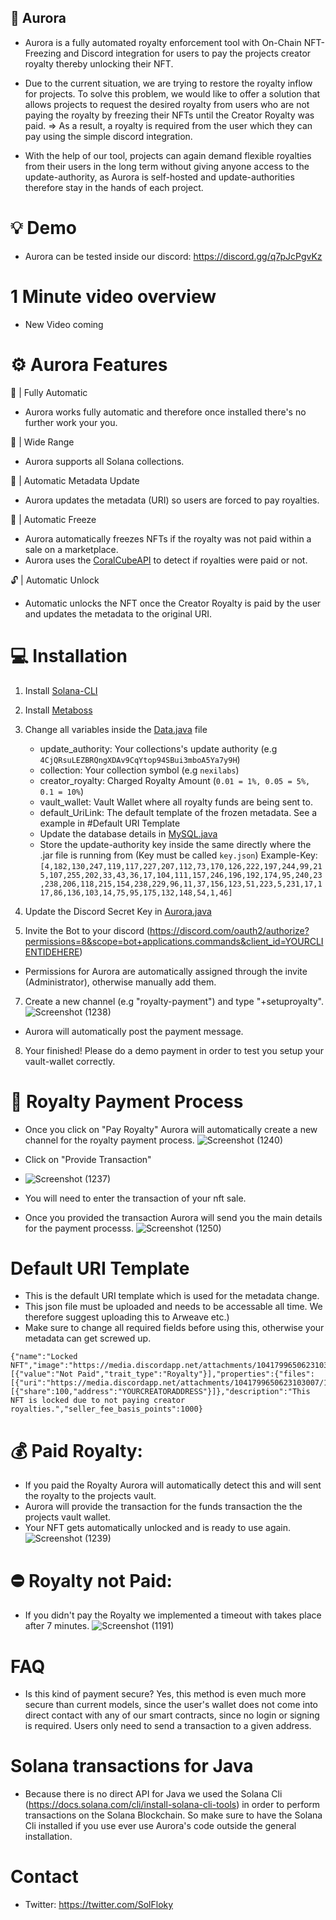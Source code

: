 ## 💎 Aurora

- Aurora is a fully automated royalty enforcement tool with On-Chain NFT-Freezing and Discord integration for users to pay the projects creator royalty thereby unlocking their NFT.
- Due to the current situation, we are trying to restore the royalty inflow for projects. To solve this problem, we would like to offer a solution that allows projects to request the desired royalty from users who are not paying the royalty by freezing their NFTs until the Creator Royalty was paid. 
=> As a result, a royalty is required from the user which they can pay using the simple discord integration. 

- With the help of our tool, projects can again demand flexible royalties from their users in the long term without giving anyone access to the update-authority, as Aurora is self-hosted and update-authorities therefore stay in the hands of each project.

# 💡 Demo
- Aurora can be tested inside our discord: https://discord.gg/q7pJcPgvKz 

# 1 Minute video overview
- New Video coming

# ⚙️ Aurora Features
🔋 | Fully Automatic 
- Aurora works fully automatic and therefore once installed there's no further work your you.

📙 | Wide Range 
- Aurora supports all Solana collections.

🔑 | Automatic Metadata Update
- Aurora updates the metadata (URI) so users are forced to pay royalties.

🧊 | Automatic Freeze
 - Aurora automatically freezes NFTs if the royalty was not paid within a sale on a marketplace. 
 - Aurora uses the [CoralCubeAPI](https://optemization.notion.site/optemization/Coral-Cube-Royalty-API-Documentation-4c37410d75ed40fe84ec212c82e33ac2) to detect if royalties were paid or not.

🔓 | Automatic Unlock
- Automatic unlocks the NFT once the Creator Royalty is paid by the user and updates the metadata to the original URI.

# 💻 Installation

1. Install [Solana-CLI](https://docs.solana.com/cli/install-solana-cli-tools)
2. Install [Metaboss](https://github.com/samuelvanderwaal/metaboss)
3. Change all variables inside the [Data.java](/Aurora/src/de/flokyy/aurora/utils/Data.java) file
   - update_authority: Your collections's update authority (e.g ``4CjQRsuLEZBRQngXDAv9CqYtop94SBui3mboA5Ya7y9H``)
   - collection: Your collection symbol (e.g ``nexilabs``)
   - creator_royalty: Charged Royalty Amount (``0.01 = 1%, 0.05 = 5%, 0.1 = 10%``)
   - vault_wallet: Vault Wallet where all royalty funds are being sent to.
   - default_UriLink: The default template of the frozen metadata. See a example in #Default URI Template
   - Update the database details in [MySQL.java](/Aurora/src/de/flokyy/aurora/mysql/MySQL.java)
   - Store the update-authority key inside the same directly where the .jar file is running from (Key must be called ``key.json``) 
   Example-Key:                 ```[4,182,130,247,119,117,227,207,112,73,170,126,222,197,244,99,215,107,255,202,33,43,36,17,104,111,157,246,196,192,174,95,240,23,238,206,118,215,154,238,229,96,11,37,156,123,51,223,5,231,17,117,86,136,103,14,75,95,175,132,148,54,1,46]```
   
5. Update the Discord Secret Key in [Aurora.java](/Aurora/src/de/flokyy/aurora/Aurora.java)
6. Invite the Bot to your discord (https://discord.com/oauth2/authorize?permissions=8&scope=bot+applications.commands&client_id=YOURCLIENTIDEHERE)
- Permissions for Aurora are automatically assigned through the invite (Administrator), otherwise manually add them. 

7. Create a new channel (e.g "royalty-payment") and type "+setuproyalty". 
![Screenshot (1238)](https://user-images.githubusercontent.com/68162827/205489491-f8c7da00-1ecf-46cb-924c-503d1afd1fab.png)
- Aurora will automatically post the payment message.

8. Your finished! Please do a demo payment in order to test you setup your vault-wallet correctly. 

# 💸 Royalty Payment Process
- Once you click on "Pay Royalty" Aurora will automatically create a new channel for the royalty payment process. 
![Screenshot (1240)](https://user-images.githubusercontent.com/68162827/205489625-360b5daf-130b-48ac-8f63-5893891e920d.png)

- Click on "Provide Transaction" 
- ![Screenshot (1237)](https://user-images.githubusercontent.com/68162827/205489635-3f80d994-8c9a-4ee8-9440-0b36f34a5320.png)
- You will need to enter the transaction of your nft sale.

- Once you provided the transaction Aurora will send you the main details for the payment processs.
![Screenshot (1250)](https://user-images.githubusercontent.com/68162827/205493024-7c9d65f4-d8c5-411a-aff7-b8c06c81a462.jpg)

# Default URI Template
- This is the default URI template which is used for the metadata change. 
- This json file must be uploaded and needs to be accessable all time. We therefore suggest uploading this to Arweave etc.)
- Make sure to change all required fields before using this, otherwise your metadata can get screwed up.
```
{"name":"Locked NFT","image":"https://media.discordapp.net/attachments/1041799650623103007/1048662599832719360/royaltyprotection.png","symbol":"SYMBOL","attributes":[{"value":"Not Paid","trait_type":"Royalty"}],"properties":{"files":[{"uri":"https://media.discordapp.net/attachments/1041799650623103007/1048662599832719360/royaltyprotection.png","type":"image"}],"category":"image","creators":[{"share":100,"address":"YOURCREATORADDRESS"}]},"description":"This NFT is locked due to not paying creator royalties.","seller_fee_basis_points":1000}
```

# 💰 Paid Royalty:
- If you paid the Royalty Aurora will automatically detect this and will sent the royalty to the projects vault.
- Aurora will provide the transaction for the funds transaction the the projects vault wallet.
- Your NFT gets automatically unlocked and is ready to use again.
![Screenshot (1239)](https://user-images.githubusercontent.com/68162827/205492897-2db8a411-07b0-4b12-b048-09a3268076f5.png)

# ⛔ Royalty not Paid:
- If you didn't pay the Royalty we implemented a timeout with takes place after 7 minutes.
![Screenshot (1191)](https://user-images.githubusercontent.com/68162827/204086620-258bb674-8908-4151-9bc1-072da0498ef3.png)

# FAQ
- Is this kind of payment secure? Yes, this method is even much more secure than current models, since the user's wallet does not come into direct contact with any of our smart contracts, since no login or signing is required. Users only need to send a transaction to a given address.

# Solana transactions for Java
- Because there is no direct API for Java we used the Solana Cli (https://docs.solana.com/cli/install-solana-cli-tools) in order to perform transactions on the Solana Blockchain. So make sure to have the Solana Cli installed if you use ever use Aurora's code outside the general installation. 

# Contact
- Twitter: https://twitter.com/SolFloky
